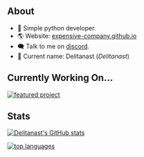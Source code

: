 ## About

- 🚀 Simple python developer.
- 🌎 Website: [expensive-company.github.io](https://expensive-company.github.io/)
- 🗨️ Talk to me on [discord](https://discord.gg/bp2Sp8qSPm).
- 👶 Current name: Delitanast (_Delitanast_)

## Currently Working On...
[![featured project](https://github-readme-stats.vercel.app/api/pin/?username=delitanast&repo=calculator&theme=nord)](https://github.com/delitanast/calculator/)

## Stats

[![Delitanast's GitHub stats](https://github-readme-stats.vercel.app/api?username=delitanast&theme=nord&show_icons=true&count_private=true)](https://github.com/delitanast)

[![top languages](https://github-readme-stats.vercel.app/api/top-langs/?username=delitanast&theme=nord&langs_count=4&layout=compact&hide=java)](https://github.com/delitanast)
